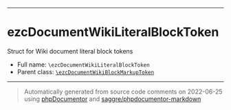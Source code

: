 ***

# ezcDocumentWikiLiteralBlockToken

Struct for Wiki document literal block tokens



* Full name: `\ezcDocumentWikiLiteralBlockToken`
* Parent class: [`\ezcDocumentWikiBlockMarkupToken`](./ezcDocumentWikiBlockMarkupToken.md)






***
> Automatically generated from source code comments on 2022-06-25 using [phpDocumentor](http://www.phpdoc.org/) and [saggre/phpdocumentor-markdown](https://github.com/Saggre/phpDocumentor-markdown)
